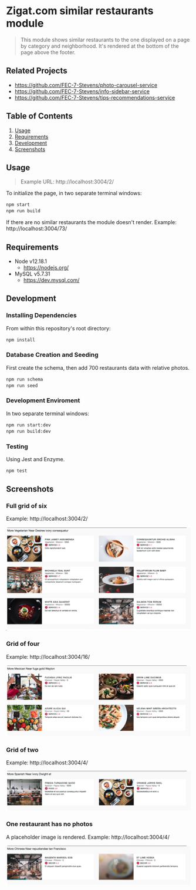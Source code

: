 # Zigat.com similar restaurants module
> This module shows similar restaurants to the one displayed on a page by category and neighborhood. It's rendered at the bottom of the page above the footer.

## Related Projects
  - https://github.com/FEC-7-Stevens/photo-carousel-service
  - https://github.com/FEC-7-Stevens/info-sidebar-service
  - https://github.com/FEC-7-Stevens/tips-recommendations-service

## Table of Contents
1. [Usage](#Usage)
2. [Requirements](#Requirements)
3. [Development](#Development)
4. [Screenshots](#Screenshots)

## Usage
> Example URL: http://localhost:3004/2/

To initialize the page, in two separate terminal windows:

```sh
npm start
npm run build
```

If there are no similar restaurants the module doesn't render. Example: http://localhost:3004/73/

## Requirements
- Node v12.18.1
  - https://nodejs.org/
- MySQL v5.7.31
  - https://dev.mysql.com/

## Development

### Installing Dependencies
From within this repository's root directory:
```sh
npm install
```

### Database Creation and Seeding
First create the schema, then add 700 restaurants data with relative photos.
```sh
npm run schema
npm run seed
```

### Development Enviroment
In two separate terminal windows:
```sh
npm run start:dev
npm run build:dev
```

### Testing
Using Jest and Enzyme.
```sh
npm test
```

## Screenshots

### Full grid of six
Example: http://localhost:3004/2/

![Alt ](/screenshots/similar-grid-6.png?raw=true "Similar restaurants full grid of six")

### Grid of four
Example: http://localhost:3004/16/

![Alt ](/screenshots/similar-grid-4.png?raw=true "Similar restaurants grid of four")

### Grid of two
Example: http://localhost:3004/4/

![Alt ](/screenshots/similar-grid-2.png?raw=true "Similar restaurants grid of two")

### One restaurant has no photos
A placeholder image is rendered.
Example: http://localhost:3004/4/

![Alt ](/screenshots/similar-with-exception.png?raw=true "One restaurant has no photos")
